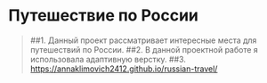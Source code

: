 # Путешествие по России
> ##1. Данный проект рассматривает интересные места для путешествий по России.
> ##2. В данной проектной работе я использовала адаптивную верстку.
> ##3. https://annaklimovich2412.github.io/russian-travel/